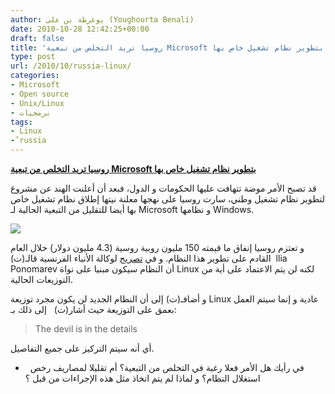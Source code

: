 ```yaml
---
author: يوغرطة بن علي (Youghourta Benali)
date: 2010-10-28 12:42:25+00:00
draft: false
title: 'روسيا تريد التخلص من تبعية Microsoft بتطوير نظام تشغيل خاص بها '
type: post
url: /2010/10/russia-linux/
categories:
- Microsoft
- Open source
- Unix/Linux
- برمجيات
tags:
- Linux
- ٌrussia
---
```


**[روسيا تريد التخلص من تبعية Microsoft بتطوير نظام تشغيل خاص بها](http://www.it-scoop.com/2010/10/russia-linux/)**




قد تصبح الأمر موضة تتهافت عليها الحكومات و الدول، فبعد أن أعلنت الهند عن مشروع لتطوير نظام تشغيل وطني، سارت روسيا على نهجها معلنة نيتها إطلاق نظام تشغيل خاص بها أيضا للتقليل من التبعية الحالية لـ Microsoft و نظامها Windows.




[![](http://www.it-scoop.com/wp-content/uploads/2010/10/rusflag.jpg)
](http://www.it-scoop.com/2010/10/russia-linux/)


و تعتزم روسيا إنفاق ما قيمته 150 مليون روبية روسية (4.3 مليون دولار) خلال العام القادم على تطوير هذا النظام. و في [تصريح](http://www.google.com/hostednews/afp/article/ALeqM5ghjg_tT6QzNQjXXT5HCKrIvCUMKQ?docId=CNG.649f81a02bcbfc0e7603d630f2ab1828.511) لوكالة الأنباء الفرنسية قالـ(ت)  llia Ponomarev أن النظام سيكون مبنيا على نواة Linux لكنه لن يتم الاعتماد على أية من التوزيعات الحالية.

و أضافـ(ت) إلى أن النظام الجديد لن يكون مجرد توزيعة Linux عادية و إنما سيتم العمل بعمق على التوزيعة حيث أشار(ت)   إلى ذلك بـ:


<blockquote>The devil is in the details</blockquote>


أي أنه سيتم التركيز على جميع التفاصيل.

-   في رأيك هل الأمر فعلا رغبة في التخلص من التبعية؟ أم تقليلا لمصاريف رخص استغلال النظام؟ و لماذا لم يتم اتخاذ مثل هذه الإجراءات من قبل ؟
